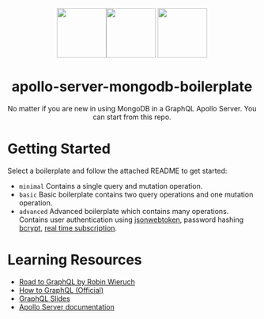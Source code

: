 <div align="center"><a href="https://graphql.org"><img src="https://upload.wikimedia.org/wikipedia/commons/thumb/1/17/GraphQL_Logo.svg/2048px-GraphQL_Logo.svg.png" width="100" /></a><a href="https://mongodb.com"><img src="https://cdn.iconscout.com/icon/free/png-256/mongodb-3629612-3032310.png" width="100" /></a> <a href="https://www.apollographql.com/"><img src="https://iconape.com/wp-content/files/ke/21383/svg/apollo-graphql-compact.svg" width="100" /></a>
<br /> <h1>apollo-server-mongodb-boilerplate</h1>
<p>No matter if you are new in using MongoDB in a GraphQL Apollo Server. You can start from this repo.</p>
</div>


# Getting Started

Select a boilerplate and follow the attached README to get started:
 - ```minimal``` Contains a single query and mutation operation.
 - ```basic``` Basic boilerplate contains two query operations and one mutation operation.
 - ```advanced``` Advanced boilerplate which contains many operations. Contains user authentication using [jsonwebtoken](https://www.npmjs.com/package/jsonwebtoken), password hashing [bcrypt](https://www.npmjs.com/package/bcrypt), [real time subscription](https://www.apollographql.com/docs/react/data/subscriptions/).

# Learning Resources
- [Road to GraphQL by Robin Wieruch](https://www.pdfdrive.com/the-road-to-learn-react-e126679589.html) 
- [How to GraphQL (Official)](https://www.howtographql.com/basics/0-introduction/)
- [GraphQL Slides](https://bit.ly/3ijGMDQ)
- [Apollo Server documentation](https://www.apollographql.com/docs/apollo-server/)
